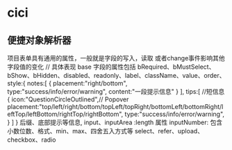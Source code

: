 # cici
## 便捷对象解析器
项目表单具有通用的属性，一般就是字段的写入，读取
或者change事件影响其他字段值的变化
// 具体表现
base 字段的属性包括 bRequired、bMustSelect、bShow、bHidden、disabled、readonly、label、className、value、order、style:{
    notes:[
        {
            placement:"right/bottom",
            type:"success/info/error/warning",
            content:"一段提示信息"
        }
    ],
    tips:[ //短信息
        {
            icon:"QuestionCircleOutlined",// Popover
            placement:"top/left/right/bottom/topLeft/topRight/bottomLeft/bottomRight/leftTop/leftBottom/rightTop/rightBottom",
            type:"success/info/error/warning",
        }
    ]
}
后缀、底部提示等信息,
input、inputArea :length 属性
inputNumber:  包含 小数位数、格式、min、max、四舍五入方式等
select、refer、upload、checkbox、radio

